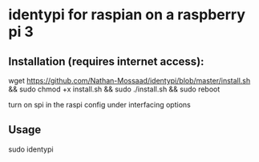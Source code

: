# identypi for raspian on a raspberry pi 3

## Installation (requires internet access):

wget https://github.com/Nathan-Mossaad/identypi/blob/master/install.sh && sudo chmod +x install.sh && sudo ./install.sh && sudo reboot

turn on spi in the raspi config under interfacing options

## Usage

sudo identypi
